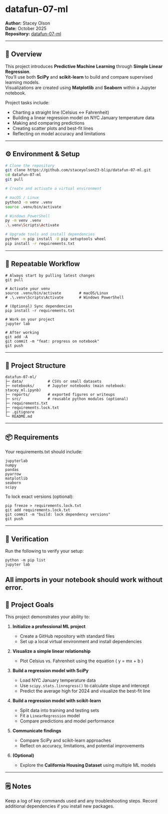 # datafun-07-ml
**Author:** Stacey Olson  
**Date:** October 2025  
**Repository:** [datafun-07-ml](https://github.com/staceyolson23-blip/datafun-07-ml)

---

## 📘 Overview
This project introduces **Predictive Machine Learning** through **Simple Linear Regression**.  
You’ll use both **SciPy** and **scikit-learn** to build and compare supervised learning models.  
Visualizations are created using **Matplotlib** and **Seaborn** within a Jupyter notebook.

Project tasks include:
- Charting a straight line (Celsius ↔ Fahrenheit)
- Building a linear regression model on NYC January temperature data
- Making and comparing predictions
- Creating scatter plots and best-fit lines
- Reflecting on model accuracy and limitations

---

## ⚙️ Environment & Setup

```bash
# Clone the repository
git clone https://github.com/staceyolson23-blip/datafun-07-ml.git
cd datafun-07-ml
git pull

# Create and activate a virtual environment

# macOS / Linux
python3 -m venv .venv
source .venv/bin/activate

# Windows PowerShell
py -m venv .venv
.\.venv\Scripts\Activate

# Upgrade tools and install dependencies
python -m pip install -U pip setuptools wheel
pip install -r requirements.txt
```
---
## 🔁 Repeatable Workflow
```
# Always start by pulling latest changes
git pull

# Activate your venv
source .venv/bin/activate        # macOS/Linux
# .\.venv\Scripts\Activate       # Windows PowerShell

# (Optional) Sync dependencies
pip install -r requirements.txt

# Work on your project
jupyter lab

# After working
git add -A
git commit -m "feat: progress on notebook"
git push
```
---
## 🧱 Project Structure
```
datafun-07-ml/
├─ data/           # CSVs or small datasets
├─ notebooks/      # Jupyter notebooks (main notebook: stacey_ml.ipynb)
├─ reports/        # exported figures or writeups
├─ src/            # reusable python modules (optional)
├─ requirements.txt
├─ requirements.lock.txt
├─ .gitignore
└─ README.md
```
---
## 📦 Requirements
Your requirements.txt should include:
```
jupyterlab
numpy
pandas
pyarrow
matplotlib
seaborn
scipy
```
To lock exact versions (optional):
```
pip freeze > requirements.lock.txt
git add requirements.lock.txt
git commit -m "build: lock dependency versions"
git push
```
---
## 🧪 Verification
Run the following to verify your setup:
```
python -m pip list
jupyter lab
```
All imports in your notebook should work without error.
---
## 🎯 Project Goals
This project demonstrates your ability to:

1. **Initialize a professional ML project**  
   - Create a GitHub repository with standard files  
   - Set up a local virtual environment and install dependencies  

2. **Visualize a simple linear relationship**  
   - Plot Celsius vs. Fahrenheit using the equation \( y = mx + b \)  

3. **Build a regression model with SciPy**  
   - Load NYC January temperature data  
   - Use `scipy.stats.linregress()` to calculate slope and intercept  
   - Predict the average high for 2024 and visualize the best-fit line  

4. **Build a regression model with scikit-learn**  
   - Split data into training and testing sets  
   - Fit a `LinearRegression` model  
   - Compare predictions and model performance  

5. **Communicate findings**  
   - Compare SciPy and scikit-learn approaches  
   - Reflect on accuracy, limitations, and potential improvements  

6. **(Optional)**  
   - Explore the **California Housing Dataset** using multiple ML models  
---
## 🗒️ Notes
Keep a log of key commands used and any troubleshooting steps.
Record additional dependencies if you install new packages.